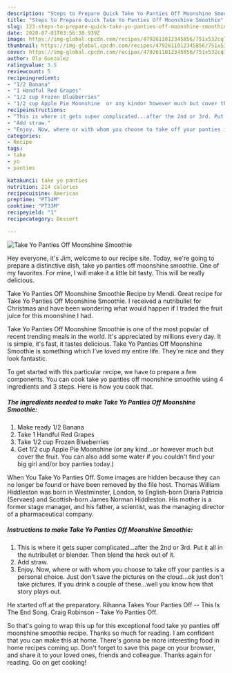 ```yaml
---
description: "Steps to Prepare Quick Take Yo Panties Off Moonshine Smoothie"
title: "Steps to Prepare Quick Take Yo Panties Off Moonshine Smoothie"
slug: 123-steps-to-prepare-quick-take-yo-panties-off-moonshine-smoothie
date: 2020-07-01T03:56:30.939Z
image: https://img-global.cpcdn.com/recipes/4792611012345856/751x532cq70/take-yo-panties-off-moonshine-smoothie-recipe-main-photo.jpg
thumbnail: https://img-global.cpcdn.com/recipes/4792611012345856/751x532cq70/take-yo-panties-off-moonshine-smoothie-recipe-main-photo.jpg
cover: https://img-global.cpcdn.com/recipes/4792611012345856/751x532cq70/take-yo-panties-off-moonshine-smoothie-recipe-main-photo.jpg
author: Ola Gonzalez
ratingvalue: 3.5
reviewcount: 5
recipeingredient:
- "1/2 Banana"
- "1 Handful Red Grapes"
- "1/2 cup Frozen Blueberries"
- "1/2 cup Apple Pie Moonshine  or any kindor however much but cover the fruit You can also add some water if you couldnt find your big girl andor boy panties today"
recipeinstructions:
- "This is where it gets super complicated...after the 2nd or 3rd. Put it all in the nutribullet or blender. Then blend the heck out of it."
- "Add straw."
- "Enjoy. Now, where or with whom you choose to take off your panties is a personal choice. Just don&#39;t save the pictures  on the cloud...ok just don&#39;t take pictures. If you drink a couple of these...well you know how that story plays out."
categories:
- Recipe
tags:
- take
- yo
- panties

katakunci: take yo panties 
nutrition: 214 calories
recipecuisine: American
preptime: "PT14M"
cooktime: "PT33M"
recipeyield: "1"
recipecategory: Dessert

---
```



![Take Yo Panties Off Moonshine Smoothie](https://img-global.cpcdn.com/recipes/4792611012345856/751x532cq70/take-yo-panties-off-moonshine-smoothie-recipe-main-photo.jpg)

Hey everyone, it's Jim, welcome to our recipe site. Today, we're going to prepare a distinctive dish, take yo panties off moonshine smoothie. One of my favorites. For mine, I will make it a little bit tasty. This will be really delicious.

Take Yo Panties Off Moonshine Smoothie Recipe by Mendi. Great recipe for Take Yo Panties Off Moonshine Smoothie. I received a nutribullet for Christmas and have been wondering what would happen if I traded the fruit juice for this moonshine I had.

Take Yo Panties Off Moonshine Smoothie is one of the most popular of recent trending meals in the world. It's appreciated by millions every day. It is simple, it's fast, it tastes delicious. Take Yo Panties Off Moonshine Smoothie is something which I've loved my entire life. They're nice and they look fantastic.


To get started with this particular recipe, we have to prepare a few components. You can cook take yo panties off moonshine smoothie using 4 ingredients and 3 steps. Here is how you cook that.

<!--inarticleads1-->

##### The ingredients needed to make Take Yo Panties Off Moonshine Smoothie:

1. Make ready 1/2 Banana
1. Take 1 Handful Red Grapes
1. Take 1/2 cup Frozen Blueberries
1. Get 1/2 cup Apple Pie Moonshine  (or any kind...or however much but cover the fruit. You can also add some water if you couldn&#39;t find your big girl and/or boy panties today.)


When You Take Yo Panties Off. Some images are hidden because they can no longer be found or have been removed by the file host. Thomas William Hiddleston was born in Westminster, London, to English-born Diana Patricia (Servaes) and Scottish-born James Norman Hiddleston. His mother is a former stage manager, and his father, a scientist, was the managing director of a pharmaceutical company. 

<!--inarticleads2-->

##### Instructions to make Take Yo Panties Off Moonshine Smoothie:

1. This is where it gets super complicated...after the 2nd or 3rd. Put it all in the nutribullet or blender. Then blend the heck out of it.
1. Add straw.
1. Enjoy. Now, where or with whom you choose to take off your panties is a personal choice. Just don&#39;t save the pictures  on the cloud...ok just don&#39;t take pictures. If you drink a couple of these...well you know how that story plays out.


He started off at the preparatory. Rihanna Takes Your Panties Off -- This Is The End Song. Craig Robinson - Take Yo Panties Off. 

So that's going to wrap this up for this exceptional food take yo panties off moonshine smoothie recipe. Thanks so much for reading. I am confident that you can make this at home. There's gonna be more interesting food in home recipes coming up. Don't forget to save this page on your browser, and share it to your loved ones, friends and colleague. Thanks again for reading. Go on get cooking!
